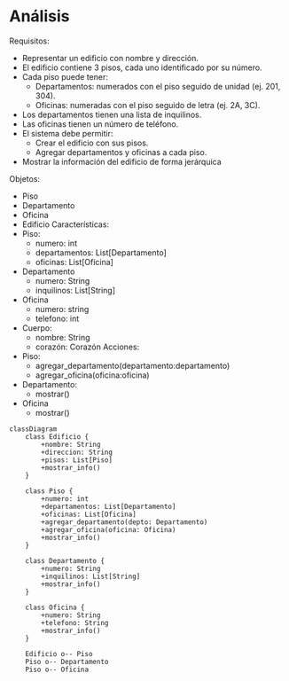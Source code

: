 # Análisis
Requisitos:
- Representar un edificio con nombre y dirección.
- El edificio contiene 3 pisos, cada uno identificado por su número.
- Cada piso puede tener:
  - Departamentos: numerados con el piso seguido de unidad (ej. 201, 304).
  - Oficinas: numeradas con el piso seguido de letra (ej. 2A, 3C).
- Los departamentos tienen una lista de inquilinos.
- Las oficinas tienen un número de teléfono.
- El sistema debe permitir:
  - Crear el edificio con sus pisos.
  - Agregar departamentos y oficinas a cada piso.
- Mostrar la información del edificio de forma jerárquica




Objetos:
- Piso
- Departamento
- Oficina
- Edificio
Características:
- Piso:
    - numero: int
    - departamentos: List[Departamento]
    - oficinas: List[Oficina]
- Departamento
    - numero: String
    - inquilinos: List[String]
- Oficina
    - numero: string
    - telefono: int
- Cuerpo:
    - nombre: String
    - corazón: Corazón
Acciones:
- Piso:
    - agregar_departamento(departamento:departamento)
    - agregar_oficina(oficina:oficina)
- Departamento:
    - mostrar()
- Oficina
    - mostrar()
  


```mermaid
classDiagram
    class Edificio {
        +nombre: String
        +direccion: String
        +pisos: List[Piso]
        +mostrar_info()
    }

    class Piso {
        +numero: int
        +departamentos: List[Departamento]
        +oficinas: List[Oficina]
        +agregar_departamento(depto: Departamento)
        +agregar_oficina(oficina: Oficina)
        +mostrar_info()
    }

    class Departamento {
        +numero: String
        +inquilinos: List[String]
        +mostrar_info()
    }

    class Oficina {
        +numero: String
        +telefono: String
        +mostrar_info()
    }

    Edificio o-- Piso
    Piso o-- Departamento
    Piso o-- Oficina
```